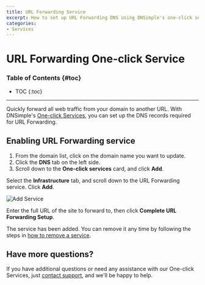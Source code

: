 ```yaml
---
title: URL Forwarding Service
excerpt: How to set up URL Forwarding DNS using DNSimple's one-click service.
categories:
- Services
---
```


# URL Forwarding One-click Service

### Table of Contents {#toc}

* TOC
{:toc}

---

Quickly forward all web traffic from your domain to another URL. With DNSimple's [One-click Services](/categories/services/), you can set up the DNS records required for URL Forwarding.

## Enabling URL Forwarding service

1. From the domain list, click on the domain name you want to update.
2. Click the **DNS** tab on the left side.
3. Scroll down to the **One-click services** card, and click **Add**.

 <!--- needs screenshot -->
 
Select the **Infrastructure** tab, and scroll down to the URL Forwarding service. Click **Add**.

![Add Service](/files/services-urlforward.png)

Enter the full URL of the site to forward to, then click **Complete URL Forwarding Setup**.

The service has been added. You can remove it any time by following the steps in [how to remove a service](/articles/services/#removing-services).

## Have more questions? 

If you have additional questions or need any assistance with our One-click Services, just [contact support](https://dnsimple.com/feedback), and we'll be happy to help.
